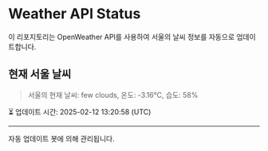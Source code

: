
# Weather API Status

이 리포지토리는 OpenWeather API를 사용하여 서울의 날씨 정보를 자동으로 업데이트합니다.

## 현재 서울 날씨
> 서울의 현재 날씨: few clouds, 온도: -3.16°C, 습도: 58%

⏳ 업데이트 시간: 2025-02-12 13:20:58 (UTC)

---
자동 업데이트 봇에 의해 관리됩니다.
